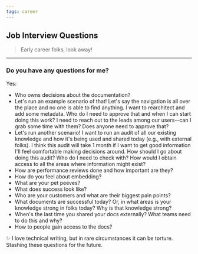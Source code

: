 ```yaml
---
tags: career
---
```


## Job Interview Questions
> Early career folks, look away! 

---

### Do you have any questions for me? 
Yes: 
- Who owns decisions about the documentation? 
- Let's run an example scenario of that! Let's say the navigation is all over the place and no one is able to find anything. I want to rearchitect and add some metadata. Who do I need to approve that and when I can start doing this work? I need to reach out to the leads among our users--can I grab some time with them? Does anyone need to approve that? 
- Let's run another scenario! I want to run an audit of all our existing knowledge and how it's being used and shared today (e.g., with external folks). I think this audit will take 1 month if I want to get good information I'll feel comfortable making decisions around. How should I go about doing this audit? Who do I need to check with? How would I obtain access to all the areas where information  might exist? 
- How are performance reviews done and how important are they? 
- How do you feel about embedding? 
- What are your pet peeves? 
- What does success look like? 
- Who are your customers and what are their biggest pain points? 
- What documents are successful today? Or, in what areas is your knowledge strong in folks today? Why is that knowledge strong? 
- When's the last time you shared your docs externally? What teams need to do this and why? 
- How to people gain access to the docs? 

✨ I love technical writing, but in rare circumstances it can be torture. Stashing these questions for the future. 